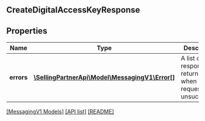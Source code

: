 ## CreateDigitalAccessKeyResponse

## Properties

Name | Type | Description | Notes
------------ | ------------- | ------------- | -------------
**errors** | [**\SellingPartnerApi\Model\MessagingV1\Error[]**](Error.md) | A list of error responses returned when a request is unsuccessful. | [optional]

[[MessagingV1 Models]](../) [[API list]](../../Api) [[README]](../../../README.md)
